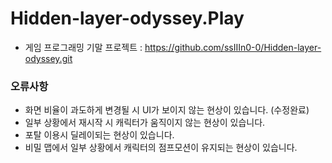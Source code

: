 # Hidden-layer-odyssey.Play
- 게임 프로그래밍 기말 프로젝트 : https://github.com/ssIIIn0-0/Hidden-layer-odyssey.git

### 오류사항
- 화면 비율이 과도하게 변경될 시 UI가 보이지 않는 현상이 있습니다. (수정완료)
- 일부 상황에서 재시작 시 캐릭터가 움직이지 않는 현상이 있습니다.
- 포탈 이용시 딜레이되는 현상이 있습니다.
- 비밀 맵에서 일부 상황에서 캐릭터의 점프모션이 유지되는 현상이 있습니다.

